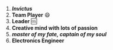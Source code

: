 1. **_Invictus_**
2. **Team Player** :smile:
3. **Leader** :cool:
4. **Creative mind with lots of passion**
5. **_master of my fate, captain of my soul_**
6. **Electronics Engineer**
